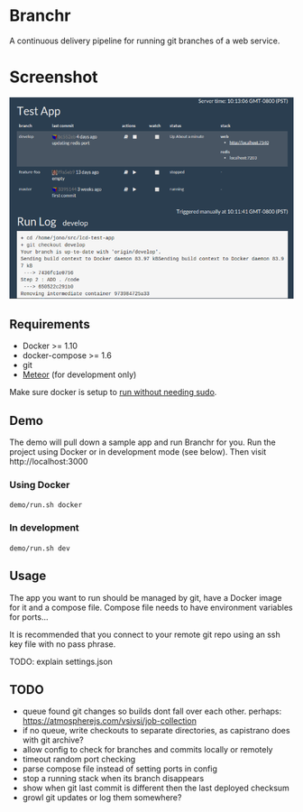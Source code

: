 # Branchr

A continuous delivery pipeline for running git branches of a web service.

# Screenshot

![Screenshot](screenshot.png)

## Requirements
* Docker >= 1.10
* docker-compose >= 1.6
* git
* [Meteor](https://www.meteor.com/install) (for development only)

Make sure docker is setup to [run without needing sudo](http://askubuntu.com/questions/477551/how-can-i-use-docker-without-sudo).

## Demo

The demo will pull down a sample app and run Branchr for you. Run the project using Docker or in development mode (see below). Then visit http://localhost:3000

### Using Docker
`demo/run.sh docker`

### In development
`demo/run.sh dev`

## Usage

The app you want to run should be managed by git, have a Docker image for it and a compose file. Compose file needs to have environment variables for ports...

It is recommended that you connect to your remote git repo using an ssh key file with no pass phrase.

TODO: explain settings.json

## TODO

* queue found git changes so builds dont fall over each other. perhaps:  https://atmospherejs.com/vsivsi/job-collection
* if no queue, write checkouts to separate directories, as capistrano does with git archive?
* allow config to check for branches and commits locally or remotely
* timeout random port checking
* parse compose file instead of setting ports in config
* stop a running stack when its branch disappears
* show when git last commit is different then the last deployed checksum
* growl git updates or log them somewhere?

